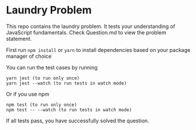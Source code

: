 # Laundry Problem

This repo contains the laundry problem. It tests your understanding of JavaScript fundamentals. Check Question.md to view the problem statement.

First run `npm install` or `yarn` to install dependencies based on your package manager of choice

You can run the test cases by running

```
yarn jest (to run only once)
yarn jest --watch (to run tests in watch mode)
```

Or if you use npm

```
npm test (to run only once)
npm test -- --watch (to run tests in watch mode)
```

If all tests pass, you have successfully solved the question.
